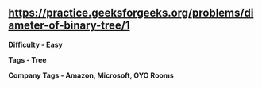 ## https://practice.geeksforgeeks.org/problems/diameter-of-binary-tree/1

**Difficulty - Easy**

**Tags - Tree**

**Company Tags - Amazon, Microsoft, OYO Rooms**
